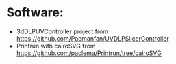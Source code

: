 
 # Software:

 * 3dDLPUVController project from https://github.com/Pacmanfan/UVDLPSlicerController
 * Printrun with cairoSVG from https://github.com/paclema/Printrun/tree/cairoSVG

